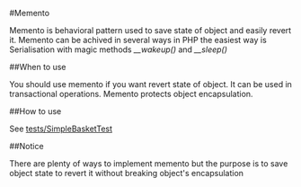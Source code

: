 #Memento

Memento is behavioral pattern used to save state of object and easily revert it. Memento can be achived in several ways
in PHP the easiest way is Serialisation with magic methods *__wakeup()* and *__sleep()*

##When to use

You should use memento if you want revert state of object. It can be used in transactional operations. Memento protects
object encapsulation.

##How to use

See [tests/SimpleBasketTest](/tests/Behavioral/Memento/SimpleBasketTest.php)

##Notice

There are plenty of ways to implement memento but the purpose is to save object state to revert it without breaking
object's encapsulation